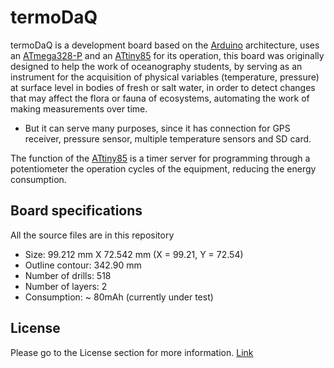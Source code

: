 # termoDaQ

termoDaQ is a development board based on the [Arduino](https://www.arduino.cc/) architecture, uses an [ATmega328-P](http://ww1.microchip.com/downloads/en/DeviceDoc/Atmel-42735-8-bit-AVR-Microcontroller-ATmega328-328P_Summary.pdf) and an [ATtiny85](http://ww1.microchip.com/downloads/en/DeviceDoc/Atmel-2586-AVR-8-bit-Microcontroller-ATtiny25-ATtiny45-ATtiny85_Datasheet-Summary.pdf) for its operation, this board was originally designed to help the work of oceanography students, by serving as an instrument for the acquisition of physical variables (temperature, pressure) at surface level in bodies of fresh or salt water, in order to detect changes that may affect the flora or fauna of ecosystems, automating the work of making measurements over time.

- But it can serve many purposes, since it has connection for GPS receiver, pressure sensor, multiple temperature sensors and SD card.

The function of the [ATtiny85](http://ww1.microchip.com/downloads/en/DeviceDoc/Atmel-2586-AVR-8-bit-Microcontroller-ATtiny25-ATtiny45-ATtiny85_Datasheet-Summary.pdf) is a timer server for programming through a potentiometer the operation cycles of the equipment, reducing the energy consumption.

## Board specifications

All the source files are in this repository

- Size: 99.212 mm X 72.542 mm (X = 99.21, Y = 72.54)
- Outline contour: 342.90 mm
- Number of drills: 518
- Number of layers: 2
- Consumption: ~ 80mAh (currently under test)

## License

Please go to the License section for more information. [Link](https://github.com/mc-ireiser/termoDaQ/tree/master/License)